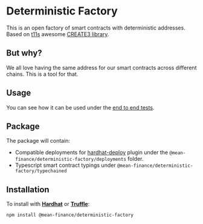 # Deterministic Factory

This is an open factory of smart contracts with deterministic addresses. Based on [t11s](https://github.com/transmissions11) awesome [CREATE3 library](https://github.com/Rari-Capital/solmate/blob/main/src/utils/CREATE3.sol).

## But why?

We all love having the same address for our smart contracts across different chains. This is a tool for that.

## Usage

You can see how it can be used under the [end to end tests](./test/e2e).

## Package

The package will contain:

- Compatible deployments for [hardhat-deploy]() plugin under the `@mean-finance/deterministic-factory/deployments` folder.
- Typescript smart contract typings under `@mean-finance/deterministic-factory/typechained`

## Installation

To install with [**Hardhat**](https://github.com/nomiclabs/hardhat) or [**Truffle**](https://github.com/trufflesuite/truffle):

```sh
npm install @mean-finance/deterministic-factory
```
